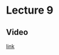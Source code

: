 # Lecture 9

## Video

[link](https://drive.google.com/file/d/1nISvDA82CZmMk7A9SYDLH0Xs7MZgNGJN/view)